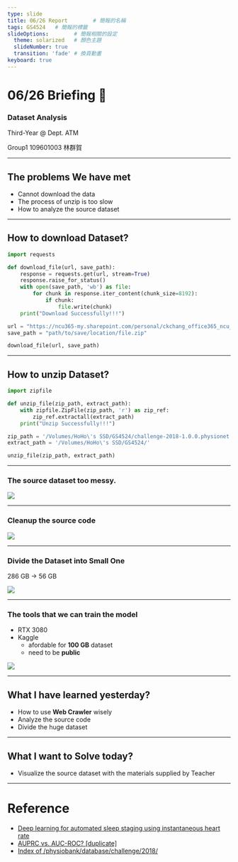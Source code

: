 ```yaml
---
type: slide
title: 06/26 Report        # 簡報的名稱
tags: GS4524   # 簡報的標籤
slideOptions:        # 簡報相關的設定
  theme: solarized   # 顏色主題
  slideNumber: true
  transition: 'fade' # 換頁動畫
keyboard: true
---
```


# 06/26 Briefing 📝
### Dataset Analysis

Third-Year @ Dept. ATM

Group1 109601003 林群賀

---

## The problems We have met

- Cannot download the data
- The process of unzip is too slow 
- How to analyze the source dataset

---

## How to download Dataset?
```python
import requests

def download_file(url, save_path):
    response = requests.get(url, stream=True)
    response.raise_for_status()
    with open(save_path, 'wb') as file:
        for chunk in response.iter_content(chunk_size=8192):
            if chunk:
                file.write(chunk)
    print("Download Successfully!!!")

url = "https://ncu365-my.sharepoint.com/personal/ckchang_office365_ncu_edu_tw/_layouts/15/download.aspx?SourceUrl=%2Fpersonal%2Fckchang%5Foffice365%5Fncu%5Fedu%5Ftw%2FDocuments%2Fchallenge%2D2018%2D1%2E0%2E0%2Ephysionet%2Eorg%2Ezip"
save_path = "path/to/save/location/file.zip"  

download_file(url, save_path)
```

---

## How to unzip Dataset?

```python
import zipfile

def unzip_file(zip_path, extract_path):
    with zipfile.ZipFile(zip_path, 'r') as zip_ref:
        zip_ref.extractall(extract_path)
    print("Unzip Successfully!!!")

zip_path = '/Volumes/HoHo\'s SSD/GS4524/challenge-2018-1.0.0.physionet.org.zip'  
extract_path = '/Volumes/HoHo\'s SSD/GS4524/'  

unzip_file(zip_path, extract_path)
```

---

### The source dataset too messy.

![](https://hackmd.io/_uploads/rJDSIP8d2.png)


---

### Cleanup the source code
![](https://hackmd.io/_uploads/r1rD8vId3.png)

---

### Divide the Dataset into Small One

286 GB -> 56 GB

![](https://hackmd.io/_uploads/r1q3IDUu3.png)


---

### The tools that we can train the model

- RTX 3080
- Kaggle 
    - afordable for **100 GB** dataset
    - need to be **public**

![](https://hackmd.io/_uploads/ryR5cDIO2.png)

---

## What I have learned yesterday?

- How to use **Web Crawler** wisely
- Analyze the source code
- Divide the huge dataset

---

## What I want to Solve today?

- Visualize the source dataset with the materials supplied by Teacher

---

# Reference

- [Deep learning for automated sleep staging using instantaneous heart rate](https://www.nature.com/articles/s41746-020-0291-x)
- [AUPRC vs. AUC-ROC? [duplicate]](https://stats.stackexchange.com/questions/338826/auprc-vs-auc-roc)
- [Index of /physiobank/database/challenge/2018/](https://physionet.org/physiobank/database/challenge/2018/#files)
